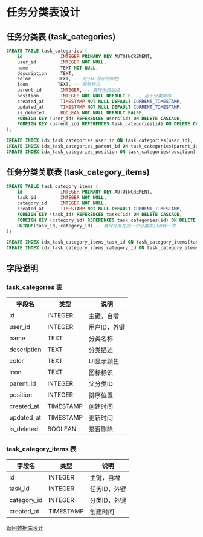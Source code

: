 # 任务分类表设计

## 任务分类表 (task_categories)

```sql
CREATE TABLE task_categories (
    id              INTEGER PRIMARY KEY AUTOINCREMENT,
    user_id         INTEGER NOT NULL,
    name            TEXT NOT NULL,
    description     TEXT,
    color          TEXT, -- 用于UI显示的颜色
    icon           TEXT, -- 图标标识
    parent_id       INTEGER, -- 支持分类层级
    position        INTEGER NOT NULL DEFAULT 0, -- 用于分类排序
    created_at      TIMESTAMP NOT NULL DEFAULT CURRENT_TIMESTAMP,
    updated_at      TIMESTAMP NOT NULL DEFAULT CURRENT_TIMESTAMP,
    is_deleted      BOOLEAN NOT NULL DEFAULT FALSE,
    FOREIGN KEY (user_id) REFERENCES users(id) ON DELETE CASCADE,
    FOREIGN KEY (parent_id) REFERENCES task_categories(id) ON DELETE CASCADE
);

CREATE INDEX idx_task_categories_user_id ON task_categories(user_id);
CREATE INDEX idx_task_categories_parent_id ON task_categories(parent_id);
CREATE INDEX idx_task_categories_position ON task_categories(position);
```

## 任务分类关联表 (task_category_items)

```sql
CREATE TABLE task_category_items (
    id              INTEGER PRIMARY KEY AUTOINCREMENT,
    task_id         INTEGER NOT NULL,
    category_id     INTEGER NOT NULL,
    created_at      TIMESTAMP NOT NULL DEFAULT CURRENT_TIMESTAMP,
    FOREIGN KEY (task_id) REFERENCES tasks(id) ON DELETE CASCADE,
    FOREIGN KEY (category_id) REFERENCES task_categories(id) ON DELETE CASCADE,
    UNIQUE(task_id, category_id) -- 确保任务在同一个分类中只出现一次
);

CREATE INDEX idx_task_category_items_task_id ON task_category_items(task_id);
CREATE INDEX idx_task_category_items_category_id ON task_category_items(category_id);
```

## 字段说明

### task_categories 表

| 字段名 | 类型 | 说明 |
|--------|------|------|
| id | INTEGER | 主键，自增 |
| user_id | INTEGER | 用户ID，外键 |
| name | TEXT | 分类名称 |
| description | TEXT | 分类描述 |
| color | TEXT | UI显示颜色 |
| icon | TEXT | 图标标识 |
| parent_id | INTEGER | 父分类ID |
| position | INTEGER | 排序位置 |
| created_at | TIMESTAMP | 创建时间 |
| updated_at | TIMESTAMP | 更新时间 |
| is_deleted | BOOLEAN | 是否删除 |

### task_category_items 表

| 字段名 | 类型 | 说明 |
|--------|------|------|
| id | INTEGER | 主键，自增 |
| task_id | INTEGER | 任务ID，外键 |
| category_id | INTEGER | 分类ID，外键 |
| created_at | TIMESTAMP | 创建时间 |

[返回数据库设计](../DATABASE_DESIGN.md)
